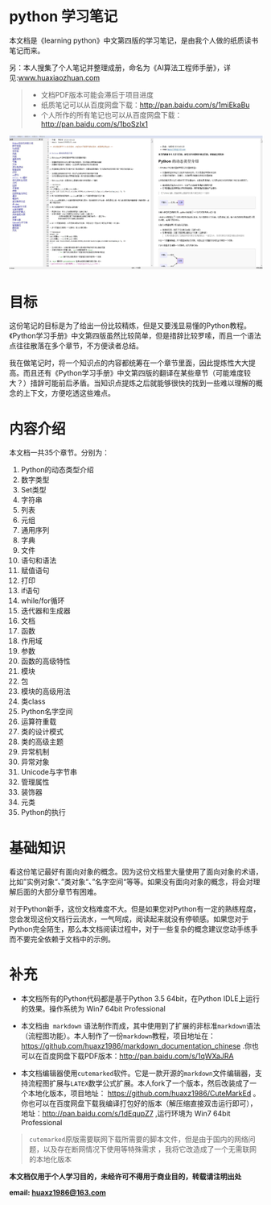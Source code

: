 # python 学习笔记
<!--
    作者：华校专
    email: huaxz1986@163.com
**  本文档可用于个人学习目的，不得用于商业目的  **
-->
本文档是《learning python》中文第四版的学习笔记，是由我个人做的纸质读书笔记而来。

另：本人搜集了个人笔记并整理成册，命名为《AI算法工程师手册》，详见:www.huaxiaozhuan.com

>* 文档PDF版本可能会滞后于项目进度
>* 纸质笔记可以从百度网盘下载：http://pan.baidu.com/s/1miEkaBu
>* 个人所作的所有笔记也可以从百度网盘下载：http://pan.baidu.com/s/1boSzlx1

  ![文档截图](imgs/picture_all.JPG)

# 目标
这份笔记的目标是为了给出一份比较精炼，但是又要浅显易懂的Python教程。《Python学习手册》中文第四版虽然比较简单，但是措辞比较罗嗦，而且一个语法点往往散落在多个章节，不方便读者总结。

我在做笔记时，将一个知识点的内容都统筹在一个章节里面，因此提炼性大大提高。而且还有《Python学习手册》中文第四版的翻译在某些章节（可能难度较大？）措辞可能前后矛盾。当知识点提炼之后就能够很快的找到一些难以理解的概念的上下文，方便吃透这些难点。

# 内容介绍
本文档一共35个章节。分别为：

1. Python的动态类型介绍
2. 数字类型
3. Set类型
4. 字符串
5. 列表
6. 元组
7. 通用序列
8. 字典
9. 文件
10. 语句和语法
11. 赋值语句
12. 打印
13. if语句
14. while/for循环
15. 迭代器和生成器
16. 文档
17. 函数
18. 作用域
19. 参数
20. 函数的高级特性
21. 模块
22. 包
23. 模块的高级用法
24. 类class
25. Python名字空间
26. 运算符重载
27. 类的设计模式
28. 类的高级主题
29. 异常机制
30. 异常对象
32. Unicode与字节串
32. 管理属性
33. 装饰器
34. 元类
35. Python的执行

# 基础知识
看这份笔记最好有面向对象的概念。因为这份文档里大量使用了面向对象的术语，比如”实例对象“、”类对象“、”名字空间“等等。如果没有面向对象的概念，将会对理解后面的大部分章节有困难。

对于Python新手，这份文档难度不大。但是如果您对Python有一定的熟练程度，您会发现这份文档行云流水，一气呵成，阅读起来就没有停顿感。如果您对于Python完全陌生，那么本文档阅读过程中，对于一些复杂的概念建议您动手练手而不要完全依赖于文档中的示例。

# 补充

* 本文档所有的Python代码都是基于Python 3.5 64bit，在Python IDLE上运行的效果。操作系统为 Win7 64bit Professional

* 本文档由` markdown` 语法制作而成，其中使用到了扩展的非标准`markdown`语法（流程图功能）。本人制作了一份`markdown`教程，项目地址在：https://github.com/huaxz1986/markdown_documentation_chinese .你也可以在百度网盘下载PDF版本：http://pan.baidu.com/s/1qWXaJRA 
* 本文档编辑器使用`cutemarked`软件。它是一款开源的`markdown`文件编辑器，支持流程图扩展与`LATEX`数学公式扩展。本人fork了一个版本，然后改装成了一个本地化版本，项目地址： https://github.com/huaxz1986/CuteMarkEd 。你也可以在百度网盘下载我编译打包好的版本（解压缩直接双击运行即可），地址：http://pan.baidu.com/s/1dEqupZ7 ,运行环境为 Win7 64bit Professional
>`cutemarked`原版需要联网下载所需要的脚本文件，但是由于国内的网络问题，以及存在断网情况下使用等特殊需求
>，我将它改造成了一个无需联网的本地化版本

 **本文档仅用于个人学习目的，未经许可不得用于商业目的，转载请注明出处**

 **email: huaxz1986@163.com** 





